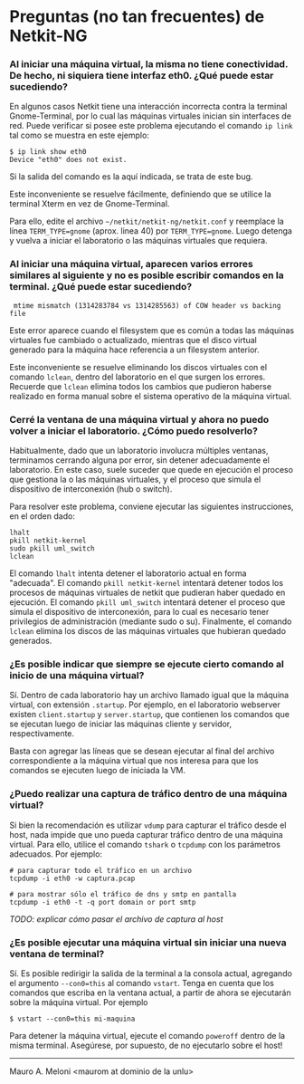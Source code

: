 # Preguntas (no tan frecuentes) de Netkit-NG


### Al iniciar una máquina virtual, la misma no tiene conectividad. De hecho, ni siquiera tiene interfaz eth0. ¿Qué puede estar sucediendo?

En algunos casos Netkit tiene una interacción incorrecta contra la terminal
Gnome-Terminal, por lo cual las máquinas virtuales inician sin interfaces de
red. Puede verificar si posee este problema ejecutando el comando
`ip link` tal como se muestra en este ejemplo:

    $ ip link show eth0
    Device "eth0" does not exist.

Si la salida del comando es la aquí indicada, se trata de este bug.

Este inconveniente se resuelve fácilmente, definiendo que se utilice la
terminal Xterm en vez de Gnome-Terminal.

Para ello, edite el archivo `~/netkit/netkit-ng/netkit.conf` y reemplace la 
línea `TERM_TYPE=gnome` (aprox. linea 40) por `TERM_TYPE=gnome`. Luego detenga
y vuelva a iniciar el laboratorio o las máquinas virtuales que requiera.


### Al iniciar una máquina virtual, aparecen varios errores similares al siguiente y no es posible escribir comandos en la terminal. ¿Qué puede estar sucediendo?

     mtime mismatch (1314283784 vs 1314285563) of COW header vs backing file

Este error aparece cuando el filesystem que es común a todas las máquinas
virtuales fue cambiado o actualizado, mientras que el disco virtual generado
para la máquina hace referencia a un filesystem anterior.

Este inconveniente se resuelve eliminando los discos virtuales con el comando
`lclean`, dentro del laboratorio en el que surgen los errores. Recuerde que
`lclean` elimina todos los cambios que pudieron haberse realizado en forma
manual sobre el sistema operativo de la máquina virtual.


### Cerré la ventana de una máquina virtual y ahora no puedo volver a iniciar el laboratorio. ¿Cómo puedo resolverlo?

Habitualmente, dado que un laboratorio involucra múltiples ventanas,
terminamos cerrando alguna por error, sin detener adecuadamente el laboratorio.
En este caso, suele suceder que quede en ejecución el proceso que gestiona
la o las máquinas virtuales, y el proceso que simula el dispositivo de
interconexión (hub o switch).

Para resolver este problema, conviene ejecutar las siguientes instrucciones,
en el orden dado:

    lhalt
    pkill netkit-kernel
    sudo pkill uml_switch
    lclean

El comando `lhalt` intenta detener el laboratorio actual en forma "adecuada".
El comando `pkill netkit-kernel` intentará detener todos los procesos de
máquinas virtuales de netkit que pudieran haber quedado en ejecución. El
comando `pkill uml_switch` intentará detener el proceso que simula el
dispositivo de interconexión, para lo cual es necesario tener privilegios de
administración (mediante sudo o su). Finalmente, el comando `lclean` elimina
los discos de las máquinas virtuales que hubieran quedado generados.


### ¿Es posible indicar que siempre se ejecute cierto comando al inicio de una máquina virtual?

Sí. Dentro de cada laboratorio hay un archivo llamado igual que la máquina
virtual, con extensión `.startup`. Por ejemplo, en el laboratorio webserver
existen `client.startup` y `server.startup`, que contienen los comandos que
se ejecutan luego de iniciar las máquinas cliente y servidor, respectivamente.

Basta con agregar las líneas que se desean ejecutar al final del archivo
correspondiente a la máquina virtual que nos interesa para que los comandos
se ejecuten luego de iniciada la VM.


### ¿Puedo realizar una captura de tráfico dentro de una máquina virtual?

Si bien la recomendación es utilizar `vdump` para capturar el tráfico desde
el host, nada impide que uno pueda capturar tráfico dentro de una máquina
virtual. Para ello, utilice el comando `tshark` o `tcpdump` con los
parámetros adecuados. Por ejemplo:

    # para capturar todo el tráfico en un archivo
    tcpdump -i eth0 -w captura.pcap
    
    # para mostrar sólo el tráfico de dns y smtp en pantalla
    tcpdump -i eth0 -t -q port domain or port smtp

_TODO: explicar cómo pasar el archivo de captura al host_


### ¿Es posible ejecutar una máquina virtual sin iniciar una nueva ventana de terminal?

Sí. Es posible redirigir la salida de la terminal a la consola actual,
agregando el argumento `--con0=this` al comando `vstart`. Tenga en cuenta
que los comandos que escriba en la ventana actual, a partir de ahora se
ejecutarán sobre la máquina virtual. Por ejemplo

    $ vstart --con0=this mi-maquina

Para detener la máquina virtual, ejecute el comando `poweroff` dentro de
la misma terminal. Asegúrese, por supuesto, de no ejecutarlo sobre el host!

---

Mauro A. Meloni \<maurom at dominio de la unlu\>
